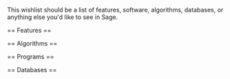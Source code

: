 This wishlist should be a list of features, software, algorithms, databases, or anything else you'd like to see in Sage. 

== Features ==

== Algorithms ==

== Programs ==

== Databases ==
